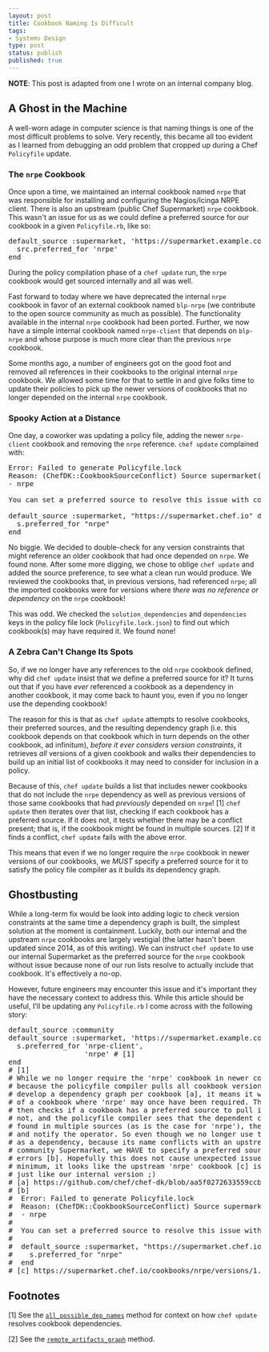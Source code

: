 ```yaml
---
layout: post
title: Cookbook Naming Is Difficult
tags:
- Systems Design
type: post
status: publish
published: true
---
```


**NOTE**: This post is adapted from one I wrote on an internal company blog.

## A Ghost in the Machine

A well-worn adage in computer science is that naming things is one of the most
difficult problems to solve. Very recently, this became all too evident as I
learned from debugging an odd problem that cropped up during a Chef `Policyfile`
update.

### The `nrpe` Cookbook

Once upon a time, we maintained an internal cookbook named `nrpe` that was
responsible for installing and configuring the Nagios/Icinga NRPE client.
There is also an upstream (public Chef Supermarket) `nrpe` cookbook. This wasn't
an issue for us as we could define a preferred source for our cookbook in a given
`Policyfile.rb`, like so:

<pre>
default_source :supermarket, 'https://supermarket.example.com' do |src|
  src.preferred_for 'nrpe'
end
</pre>

During the policy compilation phase of a `chef update` run, the `nrpe` cookbook
would get sourced internally and all was well.

Fast forward to today where we have deprecated the internal `nrpe` cookbook in
favor of an external cookbook named `blp-nrpe` (we contribute to the open source
community as much as possible). The functionality available in the internal
`nrpe` cookbook had been ported. Further, we now have a simple internal cookbook
named `nrpe-client` that depends on `blp-nrpe` and whose purpose is much more
clear than the previous `nrpe` cookbook.

Some months ago, a number of engineers got on the good foot and removed all
references in their cookbooks to the original internal `nrpe` cookbook. We
allowed some time for that to settle in and give folks time to update their
policies to pick up the newer versions of cookbooks that no longer depended on
the internal `nrpe` cookbook.

### Spooky Action at a Distance

One day, a coworker was updating a policy file, adding the newer `nrpe-client`
cookbook and removing the `nrpe` reference. `chef update` complained with:

<pre>
Error: Failed to generate Policyfile.lock
Reason: (ChefDK::CookbookSourceConflict) Source supermarket(https://supermarket.chef.io) and supermarket(https://supermarket.example.com) contain conflicting cookbooks:
- nrpe

You can set a preferred source to resolve this issue with code like:

default_source :supermarket, "https://supermarket.chef.io" do |s|
  s.preferred_for "nrpe"
end
</pre>

No biggie. We decided to double-check for any version constraints that might
reference an older cookbook that had once depended on `nrpe`. We found none.
After some more digging, we chose to oblige `chef update` and added the source
preference, to see what a clean run would produce. We reviewed the cookbooks
that, in previous versions, had referenced `nrpe`; all the imported cookbooks
were for versions where *there was no reference or dependency* on the `nrpe`
cookbook!

This was odd. We checked the `solution_dependencies` and `dependencies` keys
in the policy file lock (`Policyfile.lock.json`) to find out which cookbook(s)
may have required it. We found none!

### A Zebra Can't Change Its Spots

So, if we no longer have any references to the old `nrpe` cookbook defined, why
did `chef update` insist that we define a preferred source for it? It turns out
that if you have _ever_ referenced a cookbook as a dependency in another cookbook,
it may come back to haunt you, even if you no longer use the depending cookbook!

The reason for this is that as `chef update` attempts to resolve cookbooks, their
preferred sources, and the resulting dependency graph (i.e. this cookbook depends
on that cookbook which in turn depends on the other cookbook, ad infinitum), *before
it ever considers version constraints*, it retrieves *all* versions of a given
cookbook and walks their dependencies to build up an initial list of cookbooks
it may need to consider for inclusion in a policy.

Because of this, `chef update` builds a list that includes newer cookbooks that
do not include the `nrpe` dependency as well as previous versions of those same
cookbooks that had *previously* depended on `nrpe`! [1] `chef update` then
iterates over that list, checking if each cookbook has a preferred source. If it
does not, it tests whether there may be a conflict present; that is, if the
cookbook might be found in multiple sources. [2] If it finds a conflict,
`chef update` fails with the above error.

This means that even if we no longer require the `nrpe` cookbook in newer
versions of our cookbooks, we *MUST* specify a preferred source for it to
satisfy the policy file compiler as it builds its dependency graph.

## Ghostbusting

While a long-term fix would be look into adding logic to check version constraints
at the same time a dependency graph is built, the simplest solution at the
moment is containment. Luckily, both our internal and the upstream `nrpe`
cookbooks are largely vestigial (the latter hasn't been updated since 2014, as
of this writing). We can instruct `chef update` to use our internal Supermarket
as the preferred source for the `nrpe` cookbook without issue because none of
our run lists resolve to actually include that cookbook. It's effectively a no-op.

However, future engineers may encounter this issue and it's important they have
the necessary context to address this. While this article should be useful, I'll
be updating any `Policyfile.rb` I come across with the following story:

<pre>
default_source :community
default_source :supermarket, 'https://supermarket.example.com' do |s|
  s.preferred_for 'nrpe-client',
                  'nrpe' # [1]
end
# [1]
# While we no longer require the 'nrpe' cookbook in newer cookbook versions,
# because the policyfile compiler pulls all cookbook versions from Supermarket to
# develop a dependency graph per cookbook [a], it means it will pick up versions
# of a cookbook where 'nrpe' may once have been required. The poliycfile compiler
# then checks if a cookbook has a preferred source to pull it from. If it does
# not, and the policyfile compiler sees that the dependent cookbook may be
# found in multiple sources (as is the case for 'nrpe'), the compiler will fail
# and notify the operator. So even though we no longer use the 'nrpe' cookbook
# as a dependency, because its name conflicts with an upstream cookbook in the
# community Supermarket, we HAVE to specify a preferred source here to avoid
# errors [b]. Hopefully this does not cause unexpected issues in the future. At a
# minimum, it looks like the upstream 'nrpe' cookbook [c] is stale/unmaintained
# just like our internal version ;)
# [a] https://github.com/chef/chef-dk/blob/aa5f0272633559ccbf61f7046eff472d92ccb6db/lib/chef-dk/policyfile_compiler.rb#L422-L435
# [b]
#  Error: Failed to generate Policyfile.lock
#  Reason: (ChefDK::CookbookSourceConflict) Source supermarket(https://supermarket.chef.io) and supermarket(https://supermarket.example.com) contain conflicting cookbooks:
#  - nrpe
#
#  You can set a preferred source to resolve this issue with code like:
#
#  default_source :supermarket, "https://supermarket.chef.io" do |s|
#    s.preferred_for "nrpe"
#  end
# [c] https://supermarket.chef.io/cookbooks/nrpe/versions/1.0.0
</pre>

## Footnotes

[1] See the [`all_possible_dep_names`](https://github.com/chef/chef-dk/blob/aa5f0272633559ccbf61f7046eff472d92ccb6db/lib/chef-dk/policyfile_compiler.rb#L422-L435)
method for context on how `chef update` resolves cookbook dependencies.

[2] See the [`remote_artifacts_graph`](https://github.com/chef/chef-dk/blob/aa5f0272633559ccbf61f7046eff472d92ccb6db/lib/chef-dk/policyfile_compiler.rb#L285-L305)
method.
